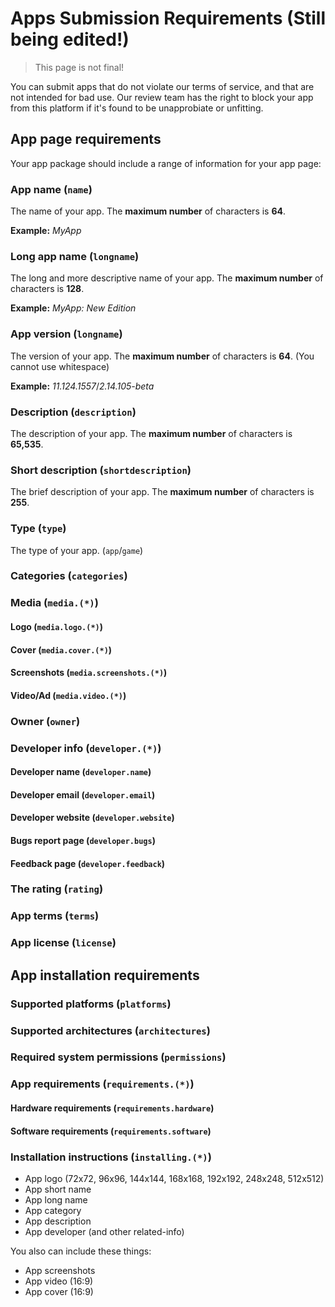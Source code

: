# Apps Submission Requirements (Still being edited!)

> This page is not final!

You can submit apps that do not violate our terms of service, and that are not intended for bad use. Our review team has the right to block your app from this platform if it's found to be unapprobiate or unfitting.

## App page requirements

Your app package should include a range of information for your app page:

### App name (`name`)

The name of your app. The **maximum number** of characters is **64**.

**Example:** *MyApp*

### Long app name (`longname`)

The long and more descriptive name of your app. The **maximum number** of characters is **128**.

**Example:** *MyApp: New Edition*

### App version (`longname`)

The version of your app. The **maximum number** of characters is **64**. (You cannot use whitespace)

**Example:** *11.124.1557*/*2.14.105-beta*

### Description (`description`)

The description of your app. The **maximum number** of characters is **65,535**.

### Short description (`shortdescription`)

The brief description of your app. The **maximum number** of characters is **255**.

### Type (`type`)

The type of your app. (`app`/`game`)

### Categories (`categories`)

### Media (`media.(*)`)

#### Logo (`media.logo.(*)`)

#### Cover (`media.cover.(*)`)

#### Screenshots (`media.screenshots.(*)`)

#### Video/Ad (`media.video.(*)`)

### Owner (`owner`)

### Developer info (`developer.(*)`)

#### Developer name (`developer.name`)

#### Developer email (`developer.email`)

#### Developer website (`developer.website`)

#### Bugs report page (`developer.bugs`)

#### Feedback page (`developer.feedback`)

### The rating (`rating`)

### App terms (`terms`)

### App license (`license`)

## App installation requirements

### Supported platforms (`platforms`)

### Supported architectures (`architectures`)

### Required system permissions (`permissions`)

### App requirements (`requirements.(*)`)

#### Hardware requirements  (`requirements.hardware`)

#### Software requirements  (`requirements.software`)

### Installation instructions (`installing.(*)`)

- App logo (72x72, 96x96, 144x144, 168x168, 192x192, 248x248, 512x512)
- App short name
- App long name
- App category
- App description
- App developer (and other related-info)

You also can include these things:

- App screenshots
- App video (16:9)
- App cover (16:9)
